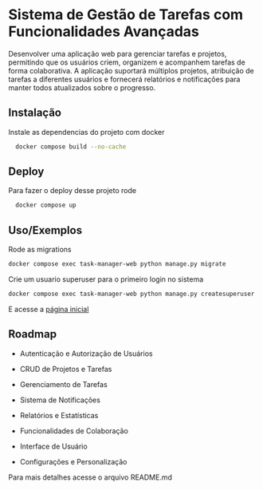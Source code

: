 # Sistema de Gestão de Tarefas com Funcionalidades Avançadas

Desenvolver uma aplicação web para gerenciar tarefas e projetos, permitindo que os usuários criem, organizem e acompanhem tarefas de forma colaborativa. A aplicação suportará múltiplos projetos, atribuição de tarefas a diferentes usuários e fornecerá relatórios e notificações para manter todos atualizados sobre o progresso.

## Instalação

Instale as dependencias do projeto com docker

```bash
  docker compose build --no-cache
```

## Deploy

Para fazer o deploy desse projeto rode

```bash
  docker compose up
```

## Uso/Exemplos

Rode as migrations

```bash
docker compose exec task-manager-web python manage.py migrate
```

Crie um usuario superuser para o primeiro login no sistema

```bash
docker compose exec task-manager-web python manage.py createsuperuser
```

E acesse a [página inicial](http//:127.0.0.1:8001/)

## Roadmap

-   Autenticação e Autorização de Usuários

-   CRUD de Projetos e Tarefas

-   Gerenciamento de Tarefas

-   Sistema de Notificações

-   Relatórios e Estatísticas

-   Funcionalidades de Colaboração

-   Interface de Usuário

-   Configurações e Personalização

Para mais detalhes acesse o arquivo README.md
